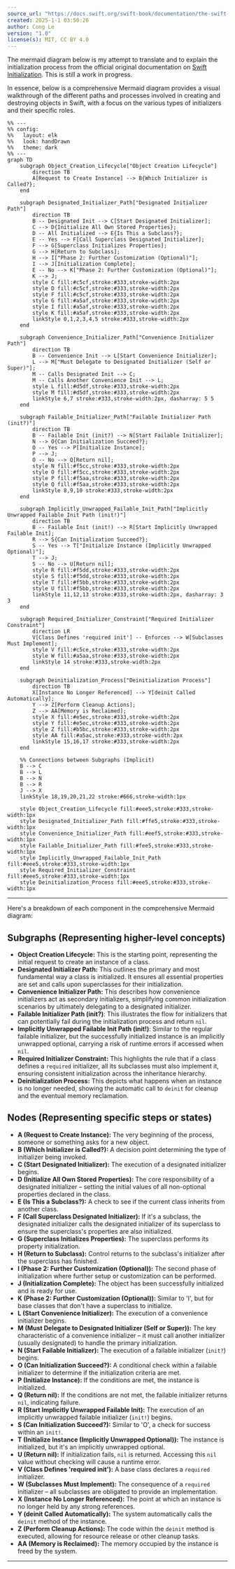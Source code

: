 ```yaml
---
source_url: "https://docs.swift.org/swift-book/documentation/the-swift-programming-language/initialization/"
created: 2025-1-1 03:50:26
author: Cong Le
version: "1.0"
license(s): MIT, CC BY 4.0
---
```



The mermaid diagram below is my attempt to translate and to explain the initialization process from the official original documentation on [Swift Initialization](https://docs.swift.org/swift-book/documentation/the-swift-programming-language/initialization). This is still a work in progress.


In essence, below is a comprehensive Mermaid diagram provides a visual walkthrough of the different paths and processes involved in creating and destroying objects in Swift, with a focus on the various types of initializers and their specific roles.


```mermaid
%% ---
%% config:
%%   layout: elk
%%   look: handDrawn
%%   theme: dark
%% ---
graph TD
    subgraph Object_Creation_Lifecycle["Object Creation Lifecycle"]
        direction TB
        A[Request to Create Instance] --> B{Which Initializer is Called?};
    end

    subgraph Designated_Initializer_Path["Designated Initializer Path"]
        direction TB
        B -- Designated Init --> C[Start Designated Initializer];
        C --> D{Initialize All Own Stored Properties};
        D -- All Initialized --> E{Is This a Subclass?};
        E -- Yes --> F[Call Superclass Designated Initializer];
        F --> G[Superclass Initializes Properties];
        G --> H[Return to Subclass];
        H --> I["Phase 2: Further Customization (Optional)"];
        I --> J[Initialization Complete];
        E -- No --> K["Phase 2: Further Customization (Optional)"];
        K --> J;
        style C fill:#c5cf,stroke:#333,stroke-width:2px
        style D fill:#c5cf,stroke:#333,stroke-width:2px
        style F fill:#c5cf,stroke:#333,stroke-width:2px
        style G fill:#a5af,stroke:#333,stroke-width:2px
        style I fill:#a5af,stroke:#333,stroke-width:2px
        style K fill:#a5af,stroke:#333,stroke-width:2px
        linkStyle 0,1,2,3,4,5 stroke:#333,stroke-width:2px
    end

    subgraph Convenience_Initializer_Path["Convenience Initializer Path"]
        direction TB
        B -- Convenience Init --> L[Start Convenience Initializer];
        L --> M["Must Delegate to Designated Initializer (Self or Super)"];
        M -- Calls Designated Init --> C;
        M -- Calls Another Convenience Init --> L;
        style L fill:#d5df,stroke:#333,stroke-width:2px
        style M fill:#d5df,stroke:#333,stroke-width:2px
        linkStyle 6,7 stroke:#333,stroke-width:2px, dasharray: 5 5
    end

    subgraph Failable_Initializer_Path["Failable Initializer Path (init?)"]
        direction TB
        B -- Failable Init (init?) --> N[Start Failable Initializer];
        N --> O{Can Initialization Succeed?};
        O -- Yes --> P[Initialize Instance];
        P --> J;
        O -- No --> Q[Return nil];
        style N fill:#f5cc,stroke:#333,stroke-width:2px
        style O fill:#f5cc,stroke:#333,stroke-width:2px
        style P fill:#f5aa,stroke:#333,stroke-width:2px
        style Q fill:#f5aa,stroke:#333,stroke-width:2px
        linkStyle 8,9,10 stroke:#333,stroke-width:2px
    end

    subgraph Implicitly_Unwrapped_Failable_Init_Path["Implicitly Unwrapped Failable Init Path (init!)"]
        direction TB
        B -- Failable Init (init!) --> R[Start Implicitly Unwrapped Failable Init];
        R --> S{Can Initialization Succeed?};
        S -- Yes --> T["Initialize Instance (Implicitly Unwrapped Optional)"];
        T --> J;
        S -- No --> U[Return nil];
        style R fill:#f5dd,stroke:#333,stroke-width:2px
        style S fill:#f5dd,stroke:#333,stroke-width:2px
        style T fill:#f5bb,stroke:#333,stroke-width:2px
        style U fill:#f5bb,stroke:#333,stroke-width:2px
        linkStyle 11,12,13 stroke:#333,stroke-width:2px, dasharray: 3 3
    end

    subgraph Required_Initializer_Constraint["Required Initializer Constraint"]
        direction LR
        V[Class Defines 'required init'] -- Enforces --> W[Subclasses Must Implement];
        style V fill:#c5ce,stroke:#333,stroke-width:2px
        style W fill:#a5aa,stroke:#333,stroke-width:2px
        linkStyle 14 stroke:#333,stroke-width:2px
    end

    subgraph Deinitialization_Process["Deinitialization Process"]
        direction TB
        X[Instance No Longer Referenced] --> Y[deinit Called Automatically];
        Y --> Z[Perform Cleanup Actions];
        Z --> AA[Memory is Reclaimed];
        style X fill:#e5ec,stroke:#333,stroke-width:2px
        style Y fill:#e5ec,stroke:#333,stroke-width:2px
        style Z fill:#b5bc,stroke:#333,stroke-width:2px
        style AA fill:#a5ac,stroke:#333,stroke-width:2px
        linkStyle 15,16,17 stroke:#333,stroke-width:2px
    end

    %% Connections between Subgraphs (Implicit)
    B --> C
    B --> L
    B --> N
    B --> R
    J --> X
    linkStyle 18,19,20,21,22 stroke:#666,stroke-width:1px

    style Object_Creation_Lifecycle fill:#eee5,stroke:#333,stroke-width:1px
    style Designated_Initializer_Path fill:#ffe5,stroke:#333,stroke-width:1px
    style Convenience_Initializer_Path fill:#eef5,stroke:#333,stroke-width:1px
    style Failable_Initializer_Path fill:#fee5,stroke:#333,stroke-width:1px
    style Implicitly_Unwrapped_Failable_Init_Path fill:#eee5,stroke:#333,stroke-width:1px
    style Required_Initializer_Constraint fill:#eee5,stroke:#333,stroke-width:1px
    style Deinitialization_Process fill:#eee5,stroke:#333,stroke-width:1px

```

---


Here's a breakdown of each component in the comprehensive Mermaid diagram:

## Subgraphs (Representing higher-level concepts)

*   **Object Creation Lifecycle:**  This is the starting point, representing the initial request to create an instance of a class.
*   **Designated Initializer Path:**  This outlines the primary and most fundamental way a class is initialized. It ensures all essential properties are set and calls upon superclasses for their initialization.
*   **Convenience Initializer Path:** This describes how convenience initializers act as secondary initializers, simplifying common initialization scenarios by ultimately delegating to a designated initializer.
*   **Failable Initializer Path (init?)**: This illustrates the flow for initializers that can potentially fail during the initialization process and return `nil`.
*   **Implicitly Unwrapped Failable Init Path (init!)**: Similar to the regular failable initializer, but the successfully initialized instance is an implicitly unwrapped optional, carrying a risk of runtime errors if accessed when `nil`.
*   **Required Initializer Constraint:** This highlights the rule that if a class defines a `required` initializer, all its subclasses must also implement it, ensuring consistent initialization across the inheritance hierarchy.
*   **Deinitialization Process:** This depicts what happens when an instance is no longer needed, showing the automatic call to `deinit` for cleanup and the eventual memory reclamation.

## Nodes (Representing specific steps or states)

*   **A (Request to Create Instance):** The very beginning of the process, someone or something asks for a new object.
*   **B (Which Initializer is Called?):**  A decision point determining the type of initializer being invoked.
*   **C (Start Designated Initializer):** The execution of a designated initializer begins.
*   **D (Initialize All Own Stored Properties):**  The core responsibility of a designated initializer – setting the initial values of all non-optional properties declared in the class.
*   **E (Is This a Subclass?):** A check to see if the current class inherits from another class.
*   **F (Call Superclass Designated Initializer):** If it's a subclass, the designated initializer calls the designated initializer of its superclass to ensure the superclass's properties are also initialized.
*   **G (Superclass Initializes Properties):** The superclass performs its property initialization.
*   **H (Return to Subclass):** Control returns to the subclass's initializer after the superclass has finished.
*   **I (Phase 2: Further Customization (Optional)):**  The second phase of initialization where further setup or customization can be performed.
*   **J (Initialization Complete):** The object has been successfully initialized and is ready for use.
*   **K (Phase 2: Further Customization (Optional)):** Similar to 'I', but for base classes that don't have a superclass to initialize.
*   **L (Start Convenience Initializer):** The execution of a convenience initializer begins.
*   **M (Must Delegate to Designated Initializer (Self or Super)):** The key characteristic of a convenience initializer – it must call another initializer (usually designated) to handle the primary initialization.
*   **N (Start Failable Initializer):** The execution of a failable initializer (`init?`) begins.
*   **O (Can Initialization Succeed?):** A conditional check within a failable initializer to determine if the initialization criteria are met.
*   **P (Initialize Instance):** If the conditions are met, the instance is initialized.
*   **Q (Return nil):** If the conditions are not met, the failable initializer returns `nil`, indicating failure.
*   **R (Start Implicitly Unwrapped Failable Init):** The execution of an implicitly unwrapped failable initializer (`init!`) begins.
*   **S (Can Initialization Succeed?):** Similar to 'O', a check for success within an `init!`.
*   **T (Initialize Instance (Implicitly Unwrapped Optional)):** The instance is initialized, but it's an implicitly unwrapped optional.
*   **U (Return nil):** If initialization fails, `nil` is returned. Accessing this `nil` value without checking will cause a runtime error.
*   **V (Class Defines 'required init'):** A base class declares a `required` initializer.
*   **W (Subclasses Must Implement):**  The consequence of a `required` initializer – all subclasses are obligated to provide an implementation.
*   **X (Instance No Longer Referenced):** The point at which an instance is no longer held by any strong references.
*   **Y (deinit Called Automatically):** The system automatically calls the `deinit` method of the instance.
*   **Z (Perform Cleanup Actions):**  The code within the `deinit` method is executed, allowing for resource release or other cleanup tasks.
*   **AA (Memory is Reclaimed):**  The memory occupied by the instance is freed by the system.

---

